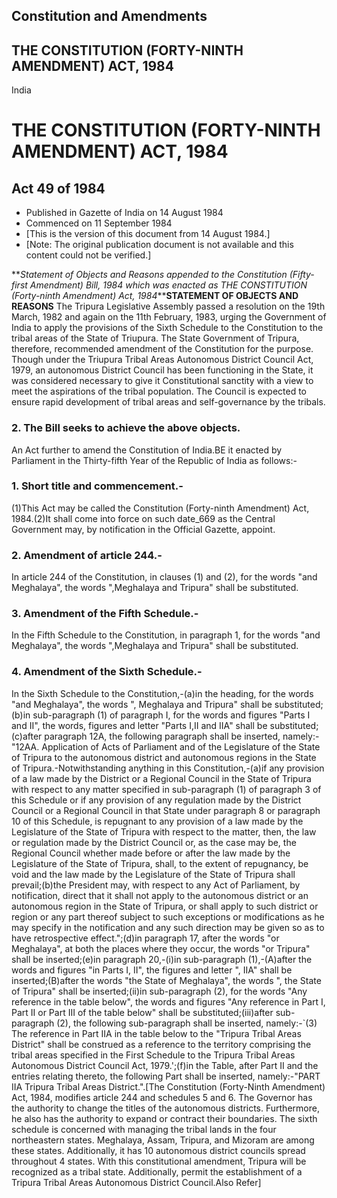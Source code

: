 ## Constitution and Amendments

## THE CONSTITUTION (FORTY-NINTH AMENDMENT) ACT, 1984

India

# THE CONSTITUTION (FORTY-NINTH AMENDMENT) ACT, 1984

## Act 49 of 1984

  * Published in Gazette of India on 14 August 1984 
  * Commenced on 11 September 1984 
  * [This is the version of this document from 14 August 1984.] 
  * [Note: The original publication document is not available and this content could not be verified.] 

**_Statement of Objects and Reasons appended to the Constitution (Fifty-first
Amendment) Bill, 1984 which was enacted as THE CONSTITUTION (Forty-ninth
Amendment) Act, 1984_****STATEMENT OF OBJECTS AND REASONS** The Tripura
Legislative Assembly passed a resolution on the 19th March, 1982 and again on
the 11th February, 1983, urging the Government of India to apply the
provisions of the Sixth Schedule to the Constitution to the tribal areas of
the State of Triupura. The State Government of Tripura, therefore, recommended
amendment of the Constitution for the purpose. Though under the Triupura
Tribal Areas Autonomous District Council Act, 1979, an autonomous District
Council has been functioning in the State, it was considered necessary to give
it Constitutional sanctity with a view to meet the aspirations of the tribal
population. The Council is expected to ensure rapid development of tribal
areas and self-governance by the tribals.

### 2. The Bill seeks to achieve the above objects.

An Act further to amend the Constitution of India.BE it enacted by Parliament
in the Thirty-fifth Year of the Republic of India as follows:-

### 1. Short title and commencement.-

(1)This Act may be called the Constitution (Forty-ninth Amendment) Act,
1984.(2)It shall come into force on such date_669 as the Central Government
may, by notification in the Official Gazette, appoint.

### 2\. Amendment of article 244.-

In article 244 of the Constitution, in clauses (1) and (2), for the words "and
Meghalaya", the words ",Meghalaya and Tripura" shall be substituted.

### 3. Amendment of the Fifth Schedule.-

In the Fifth Schedule to the Constitution, in paragraph 1, for the words "and
Meghalaya", the words ",Meghalaya and Tripura" shall be substituted.

### 4. Amendment of the Sixth Schedule.-

In the Sixth Schedule to the Constitution,-(a)in the heading, for the words
"and Meghalaya", the words ", Meghalaya and Tripura" shall be
substituted;(b)in sub-paragraph (1) of paragraph I, for the words and figures
"Parts I and II", the words, figures and letter "Parts I,II and IIA" shall be
substituted;(c)after paragraph 12A, the following paragraph shall be inserted,
namely:-"12AA. Application of Acts of Parliament and of the Legislature of the
State of Tripura to the autonomous district and autonomous regions in the
State of Tripura.-Notwithstanding anything in this Constitution,-(a)if any
provision of a law made by the District or a Regional Council in the State of
Tripura with respect to any matter specified in sub-paragraph (1) of paragraph
3 of this Schedule or if any provision of any regulation made by the District
Council or a Regional Council in that State under paragraph 8 or paragraph 10
of this Schedule, is repugnant to any provision of a law made by the
Legislature of the State of Tripura with respect to the matter, then, the law
or regulation made by the District Council or, as the case may be, the
Regional Council whether made before or after the law made by the Legislature
of the State of Tripura, shall, to the extent of repugnancy, be void and the
law made by the Legislature of the State of Tripura shall prevail;(b)the
President may, with respect to any Act of Parliament, by notification, direct
that it shall not apply to the autonomous district or an autonomous region in
the State of Tripura, or shall apply to such district or region or any part
thereof subject to such exceptions or modifications as he may specify in the
notification and any such direction may be given so as to have retrospective
effect.";(d)in paragraph 17, after the words "or Meghalaya", at both the
places where they occur, the words "or Tripura" shall be inserted;(e)in
paragraph 20,-(i)in sub-paragraph (1),-(A)after the words and figures "in
Parts I, II", the figures and letter ", IIA" shall be inserted;(B)after the
words "the State of Meghalaya", the words ", the State of Tripura" shall be
inserted;(ii)in sub-paragraph (2), for the words "Any reference in the table
below", the words and figures "Any reference in Part I, Part II or Part III of
the table below" shall be substituted;(iii)after sub-paragraph (2), the
following sub-paragraph shall be inserted, namely:-`(3) The reference in Part
IIA in the table below to the "Tripura Tribal Areas District" shall be
construed as a reference to the territory comprising the tribal areas
specified in the First Schedule to the Tripura Tribal Areas Autonomous
District Council Act, 1979.';(f)in the Table, after Part II and the entries
relating thereto, the following Part shall be inserted, namely:-"PART IIA
Tripura Tribal Areas District.".[The Constitution (Forty-Ninth Amendment) Act,
1984, modifies article 244 and schedules 5 and 6. The Governor has the
authority to change the titles of the autonomous districts. Furthermore, he
also has the authority to expand or contract their boundaries. The sixth
schedule is concerned with managing the tribal lands in the four northeastern
states. Meghalaya, Assam, Tripura, and Mizoram are among these states.
Additionally, it has 10 autonomous district councils spread throughout 4
states. With this constitutional amendment, Tripura will be recognized as a
tribal state. Additionally, permit the establishment of a Tripura Tribal Areas
Autonomous District Council.Also Refer]

